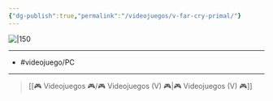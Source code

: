```yaml
---
{"dg-publish":true,"permalink":"/videojuegos/v-far-cry-primal/"}
---
```



![|150](https://images.igdb.com/igdb/image/upload/t_cover_big/co28ha.jpg)

---

- #videojuego/PC 

---

> [[🎮 Videojuegos 🎮/🎮 Videojuegos (V) 🎮\|🎮 Videojuegos (V) 🎮]]